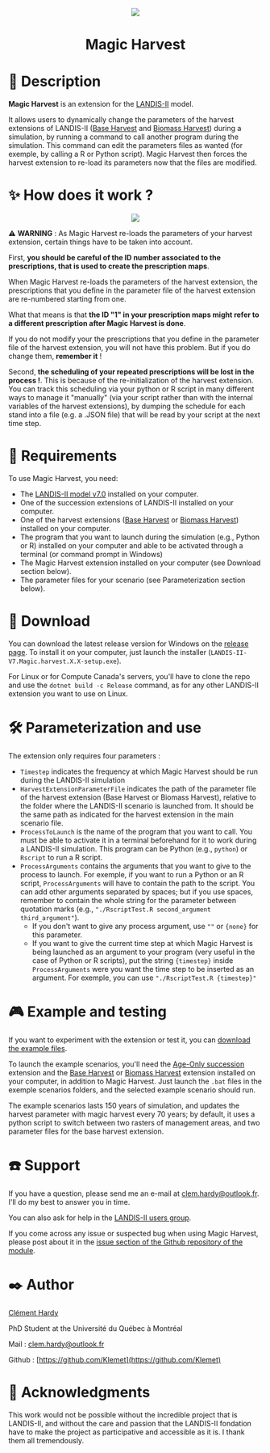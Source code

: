<p align="center">
  <img src="https://raw.githubusercontent.com/Klemet/LANDIS-II-Magic-Harvest/main/screenshots/logoMagicHarvest.svg" />
</p>
<h1 align="center">Magic Harvest</h1>


# 📑 Description

**Magic Harvest** is an extension for the [LANDIS-II](http://www.landis-ii.org/) model.

It allows users to dynamically change the parameters of the harvest extensions of LANDIS-II ([Base Harvest](http://www.landis-ii.org/extensions/base-harvest) and [Biomass Harvest](http://www.landis-ii.org/extensions/biomass-harvest)) during a simulation, by running a command to call another program during the simulation. This command can edit the parameters files as wanted (for exemple, by calling a R or Python script). Magic Harvest then forces the harvest extension to re-load its parameters now that the files are modified. 

# ✨ How does it work ?

<p align="center">
  <img src="https://raw.githubusercontent.com/Klemet/LANDIS-II-Magic-Harvest/main/screenshots/magicHarvestExplanation.svg" />
</p>


⚠ **WARNING** : As Magic Harvest re-loads the parameters of your harvest extension, certain things have to be taken into account.

First, **you should be careful of the ID number associated to the prescriptions, that is used to create the prescription maps**.

When Magic Harvest re-loads the parameters of the harvest extension, the prescriptions that you define in the parameter file of the harvest extension are re-numbered starting from one.

What that means is that **the ID "1" in your prescription maps might refer to a different prescription after Magic Harvest is done**.

If you do not modify your the prescriptions that you define in the parameter file of the harvest extension, you will not have this problem. But if you do change them, **remember it** !

Second, **the scheduling of your repeated prescriptions will be lost in the process !**. This is because of the re-initialization of the harvest extension. You can track this scheduling via your python or R script in many different ways to manage it "manually" (via your script rather than with the internal variables of the harvest extensions), by dumping the schedule for each stand into a file (e.g. a .JSON file) that will be read by your script at the next time step.

# 🧱 Requirements

To use Magic Harvest, you need:

- The [LANDIS-II model v7.0](http://www.landis-ii.org/install) installed on your computer.
- One of the succession extensions of LANDIS-II installed on your computer.
- One of the harvest extensions ([Base Harvest](http://www.landis-ii.org/extensions/base-harvest) or [Biomass Harvest](http://www.landis-ii.org/extensions/biomass-harvest)) installed on your computer.
- The program that you want to launch during the simulation (e.g., Python or R) installed on your computer and able to be activated through a terminal (or command prompt in Windows)
- The Magic Harvest extension installed on your computer (see Download section below).
- The parameter files for your scenario (see Parameterization section below).


# 💾 Download

You can download the latest release version for Windows on the [release page](https://github.com/Klemet/LANDIS-II-Magic-Harvest/releases/). To install it on your computer, just launch the installer (`LANDIS-II-V7.Magic.harvest.X.X-setup.exe`).

For Linux or for Compute Canada's servers, you'll have to clone the repo and use the `dotnet build -c Release` command, as for any other LANDIS-II extension you want to use on Linux.

# 🛠 Parameterization and use

The extension only requires four parameters :

- `Timestep` indicates the frequency at which Magic Harvest should be run during the LANDIS-II simulation
- `HarvestExtensionParameterFile` indicates the path of the parameter file of the harvest extension (Base Harvest or Biomass Harvest), relative to the folder where the LANDIS-II scenario is launched from. It should be the same path as indicated for the harvest extension in the main scenario file.
- `ProcessToLaunch` is the name of the program that you want to call. You must be able to activate it in a terminal beforehand for it to work during a LANDIS-II simulation. This program can be Python (e.g., `python`) or `Rscript` to run a R script.
- `ProcessArguments` contains the arguments that you want to give to the process to launch. For exemple, if you want to run a Python or an R script, `ProcessArguments` will have to contain the path to the script. You can add other arguments separated by spaces; but if you use spaces, remember to contain the whole string for the parameter between quotation marks (e.g., `"./RscriptTest.R second_argument third_argument"`).
	- If you don't want to give any process argument, use `""` or `{none}` for this parameter.
	- If you want to give the current time step at which Magic Harvest is being launched as an argument to your program (very useful in the case of Python or R scripts), put the string `{timestep}` inside `ProcessArguments` were you want the time step to be inserted as an argument. For exemple, you can use `"./RscriptTest.R {timestep}"`

# 🎮 Example and testing

If you want to experiment with the extension or test it, you can [download the example files](https://downgit.github.io/#/home?url=https://github.com/Klemet/LANDIS-II-Magic-Harvest/tree/main/Examples).

To launch the example scenarios, you'll need the [Age-Only succession](http://www.landis-ii.org/extensions/age-only-succession) extension and the [Base Harvest](http://www.landis-ii.org/extensions/base-harvest) or [Biomass Harvest](http://www.landis-ii.org/extensions/biomass-harvest) extension installed on your computer, in addition to Magic Harvest. Just launch the `.bat` files in the exemple scenarios folders, and the selected example scenario should run.

The example scenarios lasts 150 years of simulation, and updates the harvest parameter with magic harvest every 70 years; by default, it uses a python script to switch between two rasters of management areas, and two parameter files for the base harvest extension.


# ☎️ Support

If you have a question, please send me an e-mail at clem.hardy@outlook.fr. I'll do my best to answer you in time.

You can also ask for help in the [LANDIS-II users group](http://www.landis-ii.org/users).

If you come across any issue or suspected bug when using Magic Harvest, please post about it in the [issue section of the Github repository of the module](https://github.com/Klemet/LANDIS-II-Magic-Harvest/issues).


# ✒️ Author

[Clément Hardy](http://www.cef-cfr.ca/index.php?n=Membres.ClementHardy)

PhD Student at the Université du Québec à Montréal

Mail : clem.hardy@outlook.fr

Github : [https://github.com/Klemet](https://github.com/Klemet)


# 💚 Acknowledgments

This work would not be possible without the incredible project that is LANDIS-II, and without the care and passion that the LANDIS-II fondation have to make the project as participative and accessible as it is. I thank them all tremendously.
